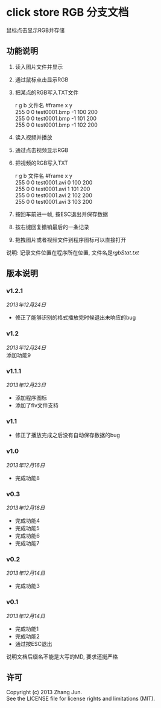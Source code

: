 # click store RGB 分支文档

鼠标点击显示RGB并存储

## 功能说明

1. 读入图片文件并显示
2. 通过鼠标点击显示RGB
3. 把某点的RGB写入TXT文件
	
	r   g b 文件名        #frame	x   y  
	255 0 0 test0001.bmp -1		100 200  
	255 0 0 test0001.bmp -1		101 200  
	255 0 0 test0001.bmp -1		102 200  

4. 读入视频并播放
5. 通过点击视频显示RGB  
6. 把视频的RGB写入TXT  
	
	r   g b 文件名        #frame	x   y  
	255 0 0 test0001.avi 0		100 200  
	255 0 0 test0001.avi 1		101 200  
	255 0 0 test0001.avi 2		102 200  
	255 0 0 test0001.avi 3		103 200  

7. 按回车前进一帧, 按ESC退出并保存数据  
8. 按右键回复撤销最后的一条记录
9. 拖拽图片或者视频文件到程序图标可以直接打开

说明: 记录文件位置在程序所在位置, 文件名是*rgbStat.txt*

## 版本说明

### v1.2.1

*2013年12月24日*    
+ 修正了能够识别的格式播放完时候退出未响应的bug

### v1.2

*2013年12月24日*    
添加功能9

### v1.1.1

*2013年12月23日*  
+ 添加程序图标  
+ 添加了flv文件支持

### v1.1

+ 修正了播放完成之后没有自动保存数据的bug

### v1.0

*2013年12月16日*  
+ 完成功能8

### v0.3

*2013年12月16日*  
+ 完成功能4
+ 完成功能5
+ 完成功能6
+ 完成功能7  

### v0.2

*2013年12月14日*  
+ 完成功能3

### v0.1

*2013年12月14日*  
+ 完成功能1
+ 完成功能2
+ 通过按ESC退出

说明文档后缀名不能是大写的MD, 要求还挺严格

## 许可

Copyright (c) 2013 Zhang Jun.  
See the LICENSE file for license rights and limitations (MIT).
